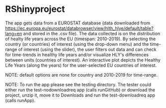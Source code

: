 # RShinyproject
The app gets data from a EUROSTAT database (data downloaded from https://ec.europa.eu/eurostat/databrowser/view/hlth_hlye/default/table?lang=en and stored in the .csv file). 
The data collected is on the distribution of healty life years across the EU (timespan: 2010-2019).
By selecting the country (or countries) of interest (using the drop-down menu) and the time-range of interest (using the slider), the user filters out data and can check for time-trends in healthy life years and/or visualize HLY's differences between units (countries of interest).
An interactive plot depicts the Healthy Life Years (along the years) for the user-selected EU countries of interest.

NOTE:  default options are none for country and 2010-2019 for time-range.

NOTE: To run the app please see the testing directory. The tester could either run the test-nodownloadreq app (calls runGitHub) or download the project, unzip it, move it to Downloads and run the test-downloadreq app (calls runApp).